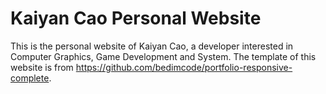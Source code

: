# Kaiyan Cao Personal Website
This is the personal website of Kaiyan Cao, a developer interested in Computer Graphics, Game Development and System.
The template of this website is from https://github.com/bedimcode/portfolio-responsive-complete.